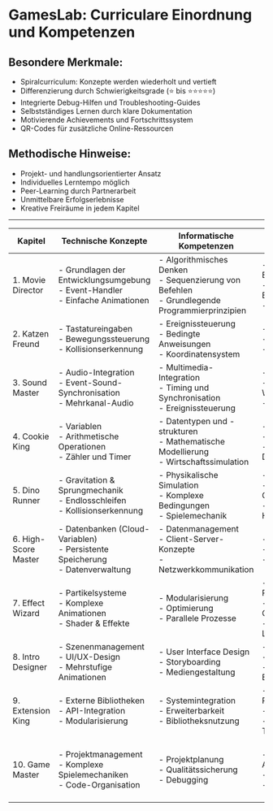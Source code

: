 # GamesLab: Curriculare Einordnung und Kompetenzen

## Besondere Merkmale:

- Spiralcurriculum: Konzepte werden wiederholt und vertieft
- Differenzierung durch Schwierigkeitsgrade (⭐ bis ⭐⭐⭐⭐⭐)
- Integrierte Debug-Hilfen und Troubleshooting-Guides
- Selbstständiges Lernen durch klare Dokumentation
- Motivierende Achievements und Fortschrittssystem
- QR-Codes für zusätzliche Online-Ressourcen

## Methodische Hinweise:

- Projekt- und handlungsorientierter Ansatz
- Individuelles Lerntempo möglich
- Peer-Learning durch Partnerarbeit
- Unmittelbare Erfolgserlebnisse
- Kreative Freiräume in jedem Kapitel

---



| Kapitel | Technische Konzepte | Informatische Kompetenzen | Methodik & Didaktik | Fächerübergreifende Aspekte |
|---------|---------------------|---------------------------|---------------------|----------------------------|
| 1. Movie Director | - Grundlagen der Entwicklungsumgebung<br>- Event-Handler<br>- Einfache Animationen | - Algorithmisches Denken<br>- Sequenzierung von Befehlen<br>- Grundlegende Programmierprinzipien | - Niedrigschwelliger Einstieg<br>- Visuelle Erfolgserlebnisse<br>- Kreatives Arbeiten | - Medienkompetenz<br>- Kunst (Animation)<br>- Kreatives Gestalten |
| 2. Katzen Freund | - Tastatureingaben<br>- Bewegungssteuerung<br>- Kollisionserkennung | - Ereignissteuerung<br>- Bedingte Anweisungen<br>- Koordinatensystem | - Spielerisches Lernen<br>- Trial & Error<br>- Problemlösung | - Physik (Bewegung)<br>- Mathematik (Koordinaten) |
| 3. Sound Master | - Audio-Integration<br>- Event-Sound-Synchronisation<br>- Mehrkanal-Audio | - Multimedia-Integration<br>- Timing und Synchronisation<br>- Ereignissteuerung | - Multimediales Lernen<br>- Auditive Wahrnehmung<br>- Kreative Expression | - Musik<br>- Physik (Schall)<br>- Mediengestaltung |
| 4. Cookie King | - Variablen<br>- Arithmetische Operationen<br>- Zähler und Timer | - Datentypen und -strukturen<br>- Mathematische Modellierung<br>- Wirtschaftssimulation | - Spieleökonomie<br>- Balancing<br>- Systematisches Denken | - Mathematik<br>- Wirtschaft<br>- Statistik |
| 5. Dino Runner | - Gravitation & Sprungmechanik<br>- Endlosschleifen<br>- Kollisionserkennung | - Physikalische Simulation<br>- Komplexe Bedingungen<br>- Spielemechanik | - Iteratives Entwickeln<br>- Gamedesign-Grundlagen<br>- Motivation durch Herausforderung | - Physik<br>- Gamedesign<br>- Spieltheorie |
| 6. High-Score Master | - Datenbanken (Cloud-Variablen)<br>- Persistente Speicherung<br>- Datenverwaltung | - Datenmanagement<br>- Client-Server-Konzepte<br>- Netzwerkkommunikation | - Wettbewerbselemente<br>- Soziales Lernen<br>- Leistungsmotivation | - Mathematik (Statistik)<br>- Sozialwissenschaften<br>- Datenschutz |
| 7. Effect Wizard | - Partikelsysteme<br>- Komplexe Animationen<br>- Shader & Effekte | - Modularisierung<br>- Optimierung<br>- Parallele Prozesse | - Kreatives Problemlösen<br>- Ästhetische Gestaltung<br>- Experimentelles Lernen | - Kunst<br>- Physik (Optik)<br>- Mediendesign |
| 8. Intro Designer | - Szenenmanagement<br>- UI/UX-Design<br>- Mehrstufige Animationen | - User Interface Design<br>- Storyboarding<br>- Mediengestaltung | - User Experience<br>- Narrative Gestaltung<br>- Ästhetisches Empfinden | - Deutsch (Narration)<br>- Kunst<br>- Mediengestaltung |
| 9. Extension King | - Externe Bibliotheken<br>- API-Integration<br>- Modularisierung | - Systemintegration<br>- Erweiterbarkeit<br>- Bibliotheksnutzung | - Ressourcenmanagement<br>- Modulares Denken<br>- Technologieintegration | - Informatik<br>- Systemarchitektur<br>- Modularität |
| 10. Game Master | - Projektmanagement<br>- Komplexe Spielemechaniken<br>- Code-Organisation | - Projektplanung<br>- Qualitätssicherung<br>- Debugging | - Selbstständiges Arbeiten<br>- Projektmanagement<br>- Problemlösung | - Fächerübergreifende Integration<br>- Projektmanagement<br>- Kreativität |
